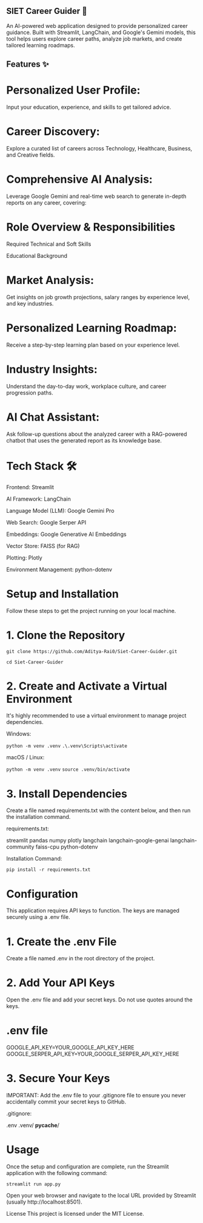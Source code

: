## SIET Career Guider 🚀

An AI-powered web application designed to provide personalized career guidance. Built with Streamlit, LangChain, and Google's Gemini models, this tool helps users explore career paths, analyze job markets, and create tailored learning roadmaps.

## Features ✨
# Personalized User Profile:
Input your education, experience, and skills to get tailored advice.

# Career Discovery:
Explore a curated list of careers across Technology, Healthcare, Business, and Creative fields.

# Comprehensive AI Analysis: 
Leverage Google Gemini and real-time web search to generate in-depth reports on any career, covering:

# Role Overview & Responsibilities

Required Technical and Soft Skills

Educational Background

# Market Analysis:
Get insights on job growth projections, salary ranges by experience level, and key industries.

# Personalized Learning Roadmap: 

Receive a step-by-step learning plan based on your experience level.

# Industry Insights:
Understand the day-to-day work, workplace culture, and career progression paths.

# AI Chat Assistant: 
Ask follow-up questions about the analyzed career with a RAG-powered chatbot that uses the generated report as its knowledge base.

# Tech Stack 🛠️
Frontend: Streamlit

AI Framework: LangChain

Language Model (LLM): Google Gemini Pro

Web Search: Google Serper API

Embeddings: Google Generative AI Embeddings

Vector Store: FAISS (for RAG)

Plotting: Plotly

Environment Management: python-dotenv

# Setup and Installation
Follow these steps to get the project running on your local machine.

# 1. Clone the Repository
```git clone https://github.com/Aditya-Rai0/Siet-Career-Guider.git```

```cd Siet-Career-Guider```

# 2. Create and Activate a Virtual Environment
It's highly recommended to use a virtual environment to manage project dependencies.

Windows:

```python -m venv .venv```
```.\.venv\Scripts\activate```

macOS / Linux:

```python -m venv .venv```
```source .venv/bin/activate```

# 3. Install Dependencies
Create a file named requirements.txt with the content below, and then run the installation command.

requirements.txt:

streamlit
pandas
numpy
plotly
langchain
langchain-google-genai
langchain-community
faiss-cpu
python-dotenv

Installation Command:

```pip install -r requirements.txt```

# Configuration
This application requires API keys to function. The keys are managed securely using a .env file.

# 1. Create the .env File
Create a file named .env in the root directory of the project.

# 2. Add Your API Keys
Open the .env file and add your secret keys. Do not use quotes around the keys.

# .env file
GOOGLE_API_KEY=YOUR_GOOGLE_API_KEY_HERE
GOOGLE_SERPER_API_KEY=YOUR_GOOGLE_SERPER_API_KEY_HERE

# 3. Secure Your Keys
IMPORTANT: Add the .env file to your .gitignore file to ensure you never accidentally commit your secret keys to GitHub.

.gitignore:

.env
.venv/
__pycache__/

# Usage
Once the setup and configuration are complete, run the Streamlit application with the following command:

```streamlit run app.py```

Open your web browser and navigate to the local URL provided by Streamlit (usually http://localhost:8501).

License
This project is licensed under the MIT License.
